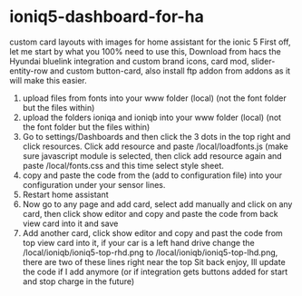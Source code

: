 # ioniq5-dashboard-for-ha
custom card layouts with images for home assistant for the ionic 5
First off, let me start by what you 100% need to use this,
Download from hacs the Hyundai bluelink integration and custom brand icons,  card mod, slider-entity-row and custom button-card, also install ftp addon from addons as it will make this easier.





1.	upload files from fonts into your www folder (local) (not the font folder but the files within)
2.	upload the folders ioniqa and ioniqb into your www folder (local) (not the font folder but the files within)
3.	Go to settings/Dashboards and then click the 3 dots in the top right and click resources. Click add resource and paste /local/loadfonts.js (make sure javascript module is selected, then click add resource again and paste /local/fonts.css and this time select style sheet.
4.	copy and paste the code from the (add to configuration file) into your configuration under your sensor lines. 
5.	Restart home assistant
6.	Now go to any page and add card, select add manually and click on any card, then click show editor and copy and paste the code from back view card into it and save
7.	Add another card, click show editor and copy and past the code from top view card into it, if your car is a left hand drive change the /local/ioniqb/ioniq5-top-rhd.png to /local/ioniqb/ioniq5-top-lhd.png, there are two of these lines right near the top
Sit back enjoy, Ill update the code if I add anymore (or if integration gets buttons added for start and stop charge in the future)

